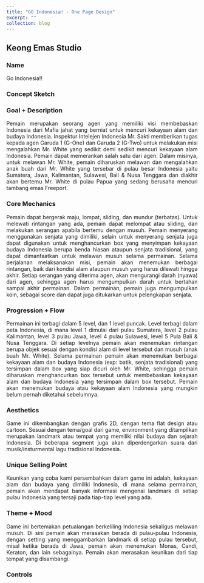 ```yaml
---
title: "GO Indonesia! - One Page Design"
excerpt: ""
collection: blog
---
```


## <left>Keong Emas Studio</left>

<div>
<h3>Name</h3>
		<p align="justify">
			Go Indonesia!!
		</p>

<h3>Concept Sketch</h3>

<h3>Goal + Description</h3>
		<p align="justify">
    Pemain merupakan seorang agen yang memiliki visi membebaskan Indonesia dari Mafia jahat yang berniat untuk mencuri kekayaan alam dan budaya Indonesia. Inspektur Intelejen Indonesia Mr. Sakti memberikan tugas kepada agen Garuda 1 (G-One) dan Garuda 2 (G-Two) untuk melakukan misi mengalahkan Mr. White yang sedikit demi sedikit mencuri kekayaan alam Indonesia. Pemain dapat memerankan salah satu dari agen. Dalam misinya, untuk melawan Mr. White, pemain diharuskan melawan dan mengalahkan anak buah dari Mr. White yang tersebar di pulau besar Indonesia yaitu Sumatera, Jawa, Kalimantan, Sulawesi, Bali & Nusa Tenggara dan diakhir akan bertemu Mr. White di pulau Papua yang sedang berusaha mencuri tambang emas Freeport.
    </p>
	
<h3>Core Mechanics</h3>
	<p align="justify">
	Pemain dapat bergerak maju, lompat, sliding, dan mundur (terbatas). Untuk melewati rintangan yang ada, pemain dapat melompat atau sliding, dan melakukan serangan apabila bertemu dengan musuh. Pemain menyerang menggunakan senjata yang dimiliki, selain untuk menyerang senjata juga dapat digunakan untuk menghancurkan box yang menyimpan kekayaan budaya Indonesia berupa benda hiasan ataupun senjata tradisional, yang dapat dimanfaatkan untuk melawan musuh selama permainan. Selama perjalanan melaksanakan misi, pemain akan menemukan berbagai rintangan, baik dari kondisi alam ataupun musuh yang harus dilewati hingga akhir. Setiap serangan yang diterima agen, akan mengurangi darah (nyawa) dari agen, sehingga agen harus mengumpulkan darah untuk bertahan sampai akhir permainan. Dalam permainan, pemain juga mengumpulkan koin, sebagai score dan dapat juga ditukarkan untuk pelengkapan senjata.
	</p>

<h3>Progression + Flow</h3>
	<p align="justify">
	Permainan ini terbagi dalam 5 level, dan 1 level puncak. Level terbagi dalam peta Indonesia, di mana level 1 dimulai dari pulau Sumatera, level 2 pulau Kalimantan, level 3 pulau Jawa, level 4 pulau Sulawesi, level 5 Pula Bali & Nusa Tenggara. Di setiap levelnya pemain akan menemukan rintangan berupa objek sesuai dengan kondisi alam di level tersebut dan musuh (anak buah Mr. White). Selama permainan pemain akan menemukan berbagai kekayaan alam dan budaya Indonesia (exp: batik, senjata tradisional) yang tersimpan dalam box yang siap dicuri oleh Mr. White, sehingga pemain diharuskan menghancurkan box tersebut untuk membebaskan kekayaan alam dan budaya Indonesia yang tersimpan dalam box tersebut. Pemain akan menemukan budaya atau kekayaan alam Indonesia yang mungkin belum pernah diketahui sebelumnya.
	</p>
	
<h3>Aesthetics</h3>
	<p align="justify">
	Game ini dikembangkan dengan grafis 2D, dengan tema flat design atau cartoon. Sesuai dengan tema/goal dari game, environment yang ditampilkan merupakan landmark atau tempat yang memiliki nilai budaya dan sejarah Indonesia. Di beberapa segment juga akan diperdengarkan suara dari musik/insturmental lagu tradisional Indonesia.
	</p>

<h3>Unique Selling Point</h3>
	<p align="justify">
	Keunikan yang coba kami persembahkan dalam game ini adalah, kekayaan alam dan budaya yang dimiliki Indonesia, di mana selama permainan, pemain akan mendapat banyak informasi mengenai landmark di setiap pulau Indonesia yang tersaji pada tiap-tiap level yang ada.
	</p>
	
<h3>Theme + Mood</h3>
	<p align="justify">
	Game ini bertemakan petualangan berkeliling Indonesia sekaligus melawan musuh. Di sini pemain akan merasakan berada di pulau-pulau Indonesia, dengan setting yang menggambarkan landmark di setiap pulau tersebut, misal ketika berada di Jawa, pemain akan menemukan Monas, Candi, Keraton, dan lain sebagainya. Pemain akan merasakan keunikan dari tiap tempat yang disambangi.
	</p>
	
<h3>Controls</h3>
	<p align="justify">
	</p>
</div>
